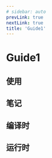 ```yaml
---
# sidebar: auto
prevLink: true
nextLink: true
title: 'Guide1'
---
```



# Guide1

## 使用



## 笔记

## 编译时

## 运行时